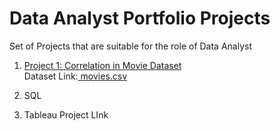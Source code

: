# Data Analyst Portfolio Projects
Set of Projects that are suitable for the role of Data Analyst
1. [ Project 1: Correlation in Movie Dataset ](https://github.com/SourajitaDewasi/DataAnalystPortfolioProjects/blob/main/MoviePortfolioProject-Python%20Correlation.ipynb) </br>
Dataset Link:[ movies.csv ](https://github.com/SourajitaDewasi/DataAnalystPortfolioProjects/blob/main/movies.csv)

2. SQL 
3. Tableau Project LInk
